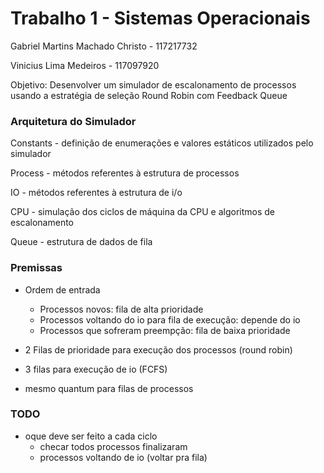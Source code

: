 ﻿# Trabalho 1 - Sistemas Operacionais

Gabriel Martins Machado Christo - 117217732

Vinicius Lima Medeiros - 117097920

Objetivo: Desenvolver um simulador de escalonamento de processos usando a estratégia de seleção Round Robin com Feedback Queue

### Arquitetura do Simulador

Constants - definição de enumerações e valores estáticos utilizados pelo simulador

Process - métodos referentes à estrutura de processos

IO - métodos referentes à estrutura de i/o

CPU - simulação dos ciclos de máquina da CPU e algoritmos de escalonamento

Queue - estrutura de dados de fila


### Premissas

- Ordem de entrada
	- Processos novos: fila de alta prioridade
	- Processos voltando do io para fila de execução: depende do io
	- Processos que sofreram preempção: fila de baixa prioridade

	
- 2 Filas de prioridade para execução dos processos (round robin)

- 3 filas para execução de io (FCFS)

- mesmo quantum para filas de processos
	

### TODO

- oque deve ser feito a cada ciclo
	- checar todos processos finalizaram
	- processos voltando de io (voltar pra fila)











